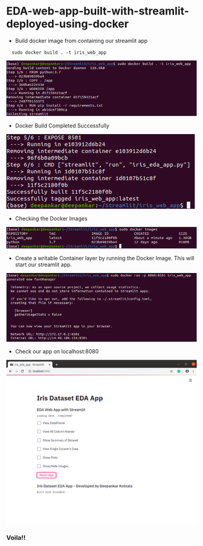 # EDA-web-app-built-with-streamlit-deployed-using-docker

* Build docker image from containing our streamlit app

````console
  sudo docker build . -t iris_web_app
````

![Docker Build](https://github.com/deepankarkotnala/EDA-web-app-built-with-streamlit-deployed-using-docker/blob/master/images/docker_build.png)

* Docker Build Completed Successfully

![Docker Build_Complete](https://github.com/deepankarkotnala/EDA-web-app-built-with-streamlit-deployed-using-docker/blob/master/images/build_complete.png)


* Checking the Docker Images

![Docker Images](https://github.com/deepankarkotnala/EDA-web-app-built-with-streamlit-deployed-using-docker/blob/master/images/docker_images.png)

* Create a writable Container layer by running the Docker Image. This will start our streamlit app.

![Docker Container](https://github.com/deepankarkotnala/EDA-web-app-built-with-streamlit-deployed-using-docker/blob/master/images/docker_run.png)


* Check our app on localhost:8080

![Streamlit App](https://github.com/deepankarkotnala/EDA-web-app-built-with-streamlit-deployed-using-docker/blob/master/images/running_app.png)

### Voila!!
